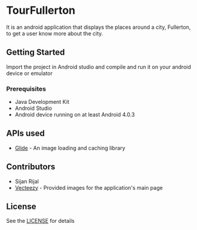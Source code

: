 # TourFullerton
It is an android application that displays the places around a city, Fullerton, to get a user know more about the city. 

## Getting Started
Import the project in Android studio and compile and run it on your android device or emulator

### Prerequisites
* Java Development Kit
* Android Studio
* Android device running on at least Android 4.0.3

## APIs used
* [Glide](https://github.com/bumptech/glide) - An image loading and caching library

## Contributors
* Sijan Rijal
* [Vecteezy](https://www.vecteezy.com/) - Provided images for the application's main page 

## License
See the [LICENSE](./LICENSE) for details
